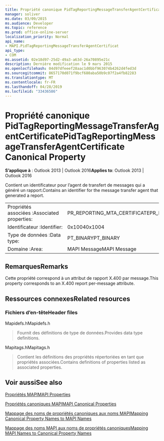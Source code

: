 ```yaml
---
title: Propriété canonique PidTagReportingMessageTransferAgentCertificate
manager: soliver
ms.date: 03/09/2015
ms.audience: Developer
ms.topic: reference
ms.prod: office-online-server
localization_priority: Normal
api_name:
- MAPI.PidTagReportingMessageTransferAgentCertificat
api_type:
- COM
ms.assetid: 02e18d97-25d2-49a3-a63d-26a70895e21c
description: Dernière modification le 9 mars 2015
ms.openlocfilehash: 04d97dfeeef28aac1d0bbf963074b4262d4fed3d
ms.sourcegitcommit: 8657170d071f9bcf680aba50b9c07f2a4fb82283
ms.translationtype: MT
ms.contentlocale: fr-FR
ms.lasthandoff: 04/28/2019
ms.locfileid: "33436586"
---
```

# <a name="pidtagreportingmessagetransferagentcertificate-canonical-property"></a><span data-ttu-id="9963e-103">Propriété canonique PidTagReportingMessageTransferAgentCertificate</span><span class="sxs-lookup"><span data-stu-id="9963e-103">PidTagReportingMessageTransferAgentCertificate Canonical Property</span></span>

  
  
<span data-ttu-id="9963e-104">**S’applique à** : Outlook 2013 | Outlook 2016</span><span class="sxs-lookup"><span data-stu-id="9963e-104">**Applies to**: Outlook 2013 | Outlook 2016</span></span> 
  
<span data-ttu-id="9963e-105">Contient un identificateur pour l’agent de transfert de messages qui a généré un rapport.</span><span class="sxs-lookup"><span data-stu-id="9963e-105">Contains an identifier for the message transfer agent that generated a report.</span></span>
  
|||
|:-----|:-----|
|<span data-ttu-id="9963e-106">Propriétés associées :</span><span class="sxs-lookup"><span data-stu-id="9963e-106">Associated properties:</span></span>  <br/> |<span data-ttu-id="9963e-107">PR_REPORTING_MTA_CERTIFICATE</span><span class="sxs-lookup"><span data-stu-id="9963e-107">PR_REPORTING_MTA_CERTIFICATE</span></span>  <br/> |
|<span data-ttu-id="9963e-108">Identificateur :</span><span class="sxs-lookup"><span data-stu-id="9963e-108">Identifier:</span></span>  <br/> |<span data-ttu-id="9963e-109">0x1004</span><span class="sxs-lookup"><span data-stu-id="9963e-109">0x1004</span></span>  <br/> |
|<span data-ttu-id="9963e-110">Type de données :</span><span class="sxs-lookup"><span data-stu-id="9963e-110">Data type:</span></span>  <br/> |<span data-ttu-id="9963e-111">PT_BINARY</span><span class="sxs-lookup"><span data-stu-id="9963e-111">PT_BINARY</span></span>  <br/> |
|<span data-ttu-id="9963e-112">Domaine :</span><span class="sxs-lookup"><span data-stu-id="9963e-112">Area:</span></span>  <br/> |<span data-ttu-id="9963e-113">MAPI Message</span><span class="sxs-lookup"><span data-stu-id="9963e-113">MAPI Message</span></span>  <br/> |
   
## <a name="remarks"></a><span data-ttu-id="9963e-114">Remarques</span><span class="sxs-lookup"><span data-stu-id="9963e-114">Remarks</span></span>

<span data-ttu-id="9963e-115">Cette propriété correspond à un attribut de rapport X.400 par message.</span><span class="sxs-lookup"><span data-stu-id="9963e-115">This property corresponds to an X.400 report per-message attribute.</span></span>
  
## <a name="related-resources"></a><span data-ttu-id="9963e-116">Ressources connexes</span><span class="sxs-lookup"><span data-stu-id="9963e-116">Related resources</span></span>

### <a name="header-files"></a><span data-ttu-id="9963e-117">Fichiers d’en-tête</span><span class="sxs-lookup"><span data-stu-id="9963e-117">Header files</span></span>

<span data-ttu-id="9963e-118">Mapidefs.h</span><span class="sxs-lookup"><span data-stu-id="9963e-118">Mapidefs.h</span></span>
  
> <span data-ttu-id="9963e-119">Fournit des définitions de type de données.</span><span class="sxs-lookup"><span data-stu-id="9963e-119">Provides data type definitions.</span></span>
    
<span data-ttu-id="9963e-120">Mapitags.h</span><span class="sxs-lookup"><span data-stu-id="9963e-120">Mapitags.h</span></span>
  
> <span data-ttu-id="9963e-121">Contient les définitions des propriétés répertoriées en tant que propriétés associées.</span><span class="sxs-lookup"><span data-stu-id="9963e-121">Contains definitions of properties listed as associated properties.</span></span>
    
## <a name="see-also"></a><span data-ttu-id="9963e-122">Voir aussi</span><span class="sxs-lookup"><span data-stu-id="9963e-122">See also</span></span>



[<span data-ttu-id="9963e-123">Propriétés MAPI</span><span class="sxs-lookup"><span data-stu-id="9963e-123">MAPI Properties</span></span>](mapi-properties.md)
  
[<span data-ttu-id="9963e-124">Propriétés canoniques MAPI</span><span class="sxs-lookup"><span data-stu-id="9963e-124">MAPI Canonical Properties</span></span>](mapi-canonical-properties.md)
  
[<span data-ttu-id="9963e-125">Mappage des noms de propriétés canoniques aux noms MAPI</span><span class="sxs-lookup"><span data-stu-id="9963e-125">Mapping Canonical Property Names to MAPI Names</span></span>](mapping-canonical-property-names-to-mapi-names.md)
  
[<span data-ttu-id="9963e-126">Mappage des noms MAPI aux noms de propriétés canoniques</span><span class="sxs-lookup"><span data-stu-id="9963e-126">Mapping MAPI Names to Canonical Property Names</span></span>](mapping-mapi-names-to-canonical-property-names.md)

